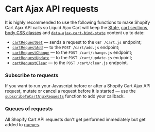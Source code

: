 # Cart Ajax API requests

It is highly recommended to use the following functions to make Shopify Cart Ajax API calls so Liquid Ajax Cart will keep the [State](/reference/state/), [cart sections](/reference/sections/), [body CSS classes](/reference/body-css-classes/) and [`data-ajax-cart-bind-state`](/reference/data-ajax-cart-bind-state/) content up to date:

* [`cartRequestGet`](/reference/cartRequestGet/) — sends a request to the `GET /cart.js` endpoint;
* [`cartRequestAdd`](/reference/cartRequestAdd/) — to the `POST /cart/add.js` endpoint;
* [`cartRequestChange`](/reference/cartRequestChange/) — to the `POST /cart/change.js` endpoint;
* [`cartRequestUpdate`](/reference/cartRequestUpdate/) — to the `POST /cart/update.js` endpoint;
* [`cartRequestClear`](/reference/cartRequestClear/) — to the `POST /cart/clear.js` endpoint.

### Subscribe to requests

If you want to run your Javascript before or after a Shopify Cart Ajax API request, mutate or cancel a request before it is started — use the [`subscribeToCartAjaxRequests`](/reference/subscribeToCartAjaxRequests/) function to add your callback.

### Queues of requests

All Shopify Cart API requests don't get performed immediately but get added to [queues](/reference/queues/).
